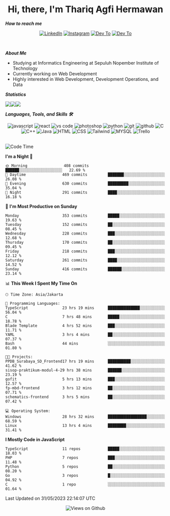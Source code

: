 <div align="center">
  <h1>Hi, there, I'm Thariq Agfi Hermawan</h1>
</div>


***How to reach me***
<p align='center'>
   <a href="https://www.linkedin.com/in/thariqagfihermawan" target="_blank"><img src="https://img.shields.io/badge/LinkedIn-0077B5?style=for-the-badge&logo=linkedin&logoColor=white" alt="LinkedIn"></a>
   <a href="https://www.instagram.com/thoriqagfi" target="_blank"><img src="https://img.shields.io/badge/Instagram-E4405F?style=for-the-badge&logo=instagram&logoColor=white" alt="Instagram"></a>
   <a href="https://medium.com/@thoriq.aghfi60" target="_blank"><img src="https://img.shields.io/badge/Medium-12100E?style=for-the-badge&logo=medium&logoColor=white" alt="Dev To"></a>
   <a href="https://linktr.ee/thoriqagfi" target="_blank"><img src="https://img.shields.io/badge/linktree-1de9b6?style=for-the-badge&logo=linktree&logoColor=white" alt="Dev To"></a>
</p>

<br>

***About Me***
- Studying at Informatics Engineering at Sepuluh Nopember Institute of Technology
- Currently working on Web Development
- Highly interested in Web Development, Development Operations, and Data

***Statistics***

<!-- [![GitHub Streak](http://github-readme-streak-stats.herokuapp.com?user=thoriqagfi&theme=dark)](https://git.io/streak-stats) -->

<div align="center">
  <div style="display: flex;">
    <img src="http://github-readme-streak-stats.herokuapp.com?user=thoriqagfi&theme=chartreuse-dark"/>
    <img src="https://github-readme-stats.vercel.app/api/top-langs/?username=thoriqagfi&layout=compact&&theme=chartreuse-dark&langs_count=8)](https://github.com/thoriqagfi"/>
    <img src="https://github-readme-stats.vercel.app/api?username=thoriqagfi&show_icons=true&theme=chartreuse-dark"/>
  </div>
</div>

<!-- [![Top Langs](https://github-readme-stats.vercel.app/api/top-langs/?username=thoriqagfi&layout=compact&&theme=chartreuse-dark&langs_count=8)](https://github.com/thoriqagfi)
< ![Agfi's GitHub stats](https://github-readme-stats.vercel.app/api?username=thoriqagfi&show_icons=true&theme=chartreuse-dark) -->

***Languages, Tools, and Skills 🛠***

  <div align="center">
    <img src="https://img.shields.io/badge/JavaScript-F7DF1E?style=for-the-badge&logo=javascript&logoColor=black" alt="javascript" />
    <img src="https://img.shields.io/badge/React-61DAFB?style=for-the-badge&logo=react&logoColor=black" alt="react" />
    <img src="https://img.shields.io/badge/vs%20code-007ACC?style=for-the-badge&logo=visual%20studio%20code&logoColor=white" alt="vs code" />
    <img src="https://img.shields.io/badge/adobe%20photoshop-31A8FF?style=for-the-badge&logo=adobe%20photoshop&logoColor=white" alt="photoshop" />
    <img src="https://img.shields.io/badge/python-3776AB?style=for-the-badge&logo=python&logoColor=white" alt="python" />
    <img src="https://img.shields.io/badge/Git-F05032?style=for-the-badge&logo=git&logoColor=white" alt="git" />
    <img src="https://img.shields.io/badge/GitHub-100000?style=for-the-badge&logo=github&logoColor=white" alt="github" />
    <img src="https://img.shields.io/badge/c-%2300599C.svg?style=for-the-badge&logo=c&logoColor=white" alt="C" />
    <img src="https://img.shields.io/badge/c++-%2300599C.svg?style=for-the-badge&logo=c%2B%2B&logoColor=white" alt="C++" />
    <img src="https://img.shields.io/badge/Java-ED8B00?style=for-the-badge&logo=java&logoColor=white" alt="Java"/>
    <img src="https://img.shields.io/badge/HTML5-E34F26?style=for-the-badge&logo=html5&logoColor=white" alt="HTML" />
    <img src="https://img.shields.io/badge/CSS-239120?&style=for-the-badge&logo=css3&logoColor=white" alt ="CSS" />
    <img src="https://img.shields.io/badge/tailwindcss-%2338B2AC.svg?style=for-the-badge&logo=tailwind-css&logoColor=white" alt="Tailwind" />
    <img src="https://img.shields.io/badge/MySQL-00000F?style=for-the-badge&logo=mysql&logoColor=white" alt="MYSQL" />
    <img src="https://img.shields.io/badge/Trello-%23026AA7.svg?style=for-the-badge&logo=Trello&logoColor=white" alt="Trello" />
  </div><br>

<!--START_SECTION:waka-->
![Code Time](http://img.shields.io/badge/Code%20Time-431%20hrs%2056%20mins-blue)

**I'm a Night 🦉** 

```text
🌞 Morning                408 commits         ██████░░░░░░░░░░░░░░░░░░░   22.69 % 
🌆 Daytime                469 commits         ███████░░░░░░░░░░░░░░░░░░   26.08 % 
🌃 Evening                630 commits         █████████░░░░░░░░░░░░░░░░   35.04 % 
🌙 Night                  291 commits         ████░░░░░░░░░░░░░░░░░░░░░   16.18 % 
```
📅 **I'm Most Productive on Sunday** 

```text
Monday                   353 commits         █████░░░░░░░░░░░░░░░░░░░░   19.63 % 
Tuesday                  152 commits         ██░░░░░░░░░░░░░░░░░░░░░░░   08.45 % 
Wednesday                228 commits         ███░░░░░░░░░░░░░░░░░░░░░░   12.68 % 
Thursday                 170 commits         ██░░░░░░░░░░░░░░░░░░░░░░░   09.45 % 
Friday                   218 commits         ███░░░░░░░░░░░░░░░░░░░░░░   12.12 % 
Saturday                 261 commits         ████░░░░░░░░░░░░░░░░░░░░░   14.52 % 
Sunday                   416 commits         ██████░░░░░░░░░░░░░░░░░░░   23.14 % 
```


📊 **This Week I Spent My Time On** 

```text
🕑︎ Time Zone: Asia/Jakarta

💬 Programming Languages: 
TypeScript               23 hrs 19 mins      ██████████████░░░░░░░░░░░   56.04 % 
C                        7 hrs 48 mins       █████░░░░░░░░░░░░░░░░░░░░   18.78 % 
Blade Template           4 hrs 52 mins       ███░░░░░░░░░░░░░░░░░░░░░░   11.71 % 
YAML                     3 hrs 4 mins        ██░░░░░░░░░░░░░░░░░░░░░░░   07.37 % 
Bash                     44 mins             ░░░░░░░░░░░░░░░░░░░░░░░░░   01.80 % 

🐱‍💻 Projects: 
PPDB_Surabaya_SD_Frontend17 hrs 19 mins      ██████████░░░░░░░░░░░░░░░   41.62 % 
sisop-praktikum-modul-4-29 hrs 38 mins       ██████░░░░░░░░░░░░░░░░░░░   23.19 % 
gofit                    5 hrs 13 mins       ███░░░░░░░░░░░░░░░░░░░░░░   12.57 % 
fp-mbd-frontend          3 hrs 12 mins       ██░░░░░░░░░░░░░░░░░░░░░░░   07.71 % 
schematics-frontend      3 hrs 5 mins        ██░░░░░░░░░░░░░░░░░░░░░░░   07.42 % 

💻 Operating System: 
Windows                  28 hrs 32 mins      █████████████████░░░░░░░░   68.59 % 
Linux                    13 hrs 4 mins       ████████░░░░░░░░░░░░░░░░░   31.41 % 
```

**I Mostly Code in JavaScript** 

```text
TypeScript               11 repos            █████░░░░░░░░░░░░░░░░░░░░   18.03 % 
PHP                      7 repos             ███░░░░░░░░░░░░░░░░░░░░░░   11.48 % 
Python                   5 repos             ██░░░░░░░░░░░░░░░░░░░░░░░   08.20 % 
Go                       3 repos             █░░░░░░░░░░░░░░░░░░░░░░░░   04.92 % 
C                        1 repo              ░░░░░░░░░░░░░░░░░░░░░░░░░   01.64 % 
```




 Last Updated on 31/05/2023 22:14:07 UTC
<!--END_SECTION:waka-->

<div align="center">
<img src="https://komarev.com/ghpvc/?username=thoriqagfi&color=blue" alt="Views on Github" />
</div>